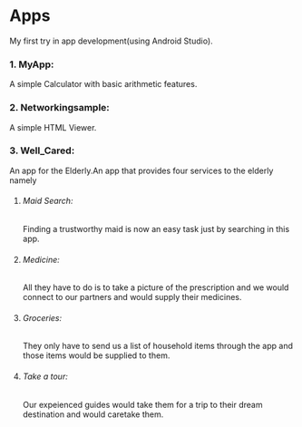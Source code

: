 # Apps

My first try in app development(using Android Studio).<br/>
<h3>1. MyApp:<br/></h3> A simple Calculator with basic arithmetic features.<br/>
<h3>2. Networkingsample:<br/></h3>
  A simple HTML Viewer.<br/>
<h3>3. Well_Cared:<br/></h3> An app for the Elderly.An app that provides four services to the elderly namely<br/>
<ol>
  <li><h6> Maid Search:</h6></li>
    Finding a trustworthy maid is now an easy task just by searching in this app.<br/>
  <li><h6> Medicine:</h6></li>
All they have to do is to take a picture of the prescription and we would connect to our partners and would supply their medicines.<br/>
  <li><h6> Groceries:</h6></li>
    They only have to send us a list of household items through the app and those items would be supplied to them.<br/>
  <li><h6> Take a tour:</h6></li>
    Our expeienced guides would take them for a trip to their dream destination and would caretake them.<br/>
</ol>

